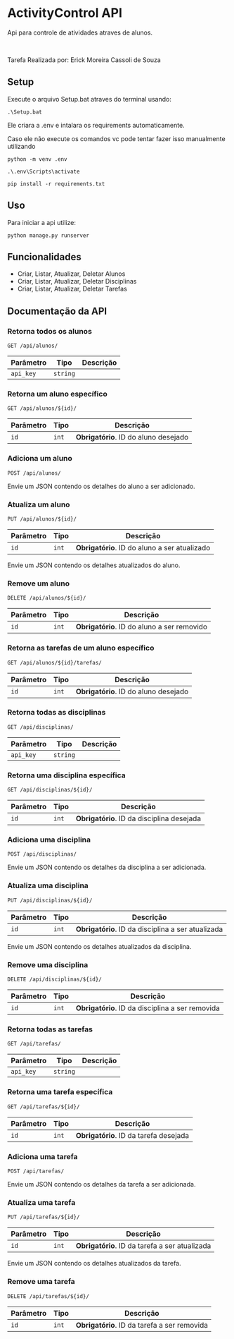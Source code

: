 
# ActivityControl API

Api para controle de atividades atraves de alunos.

&nbsp;

Tarefa Realizada por: Erick Moreira Cassoli de Souza
## Setup

Execute o arquivo Setup.bat atraves do terminal usando:
```
.\Setup.bat
```
Ele criara a .env e intalara os requirements automaticamente.

Caso ele não execute os comandos vc pode tentar fazer isso manualmente utilizando 
```
python -m venv .env

.\.env\Scripts\activate

pip install -r requirements.txt
```
## Uso
Para iniciar a api utilize:

```
python manage.py runserver
```


## Funcionalidades

- Criar, Listar, Atualizar, Deletar Alunos
- Criar, Listar, Atualizar, Deletar Disciplinas
- Criar, Listar, Atualizar, Deletar Tarefas


## Documentação da API

### Retorna todos os alunos

```http
GET /api/alunos/
```

| Parâmetro | Tipo   | Descrição                    |
| --------- | ------ | ---------------------------- |
| `api_key` | `string` | |

### Retorna um aluno específico

```http
GET /api/alunos/${id}/
```

| Parâmetro | Tipo   | Descrição             |
| --------- | ------ | -------------------- |
| `id`      | `int`  | **Obrigatório**. ID do aluno desejado |

### Adiciona um aluno

```http
POST /api/alunos/
```

Envie um JSON contendo os detalhes do aluno a ser adicionado.

### Atualiza um aluno

```http
PUT /api/alunos/${id}/
```

| Parâmetro | Tipo   | Descrição             |
| --------- | ------ | -------------------- |
| `id`      | `int`  | **Obrigatório**. ID do aluno a ser atualizado |

Envie um JSON contendo os detalhes atualizados do aluno.

### Remove um aluno

```http
DELETE /api/alunos/${id}/
```

| Parâmetro | Tipo   | Descrição             |
| --------- | ------ | -------------------- |
| `id`      | `int`  | **Obrigatório**. ID do aluno a ser removido |

### Retorna as tarefas de um aluno específico

```http
GET /api/alunos/${id}/tarefas/
```

| Parâmetro | Tipo   | Descrição             |
| --------- | ------ | -------------------- |
| `id`      | `int`  | **Obrigatório**. ID do aluno desejado |

### Retorna todas as disciplinas

```http
GET /api/disciplinas/
```

| Parâmetro | Tipo   | Descrição                    |
| --------- | ------ | ---------------------------- |
| `api_key` | `string` | |

### Retorna uma disciplina específica

```http
GET /api/disciplinas/${id}/
```

| Parâmetro | Tipo   | Descrição             |
| --------- | ------ | -------------------- |
| `id`      | `int`  | **Obrigatório**. ID da disciplina desejada |

### Adiciona uma disciplina

```http
POST /api/disciplinas/
```

Envie um JSON contendo os detalhes da disciplina a ser adicionada.

### Atualiza uma disciplina

```http
PUT /api/disciplinas/${id}/
```

| Parâmetro | Tipo   | Descrição             |
| --------- | ------ | -------------------- |
| `id`      | `int`  | **Obrigatório**. ID da disciplina a ser atualizada |

Envie um JSON contendo os detalhes atualizados da disciplina.

### Remove uma disciplina

```http
DELETE /api/disciplinas/${id}/
```

| Parâmetro | Tipo   | Descrição             |
| --------- | ------ | -------------------- |
| `id`      | `int`  | **Obrigatório**. ID da disciplina a ser removida |

### Retorna todas as tarefas

```http
GET /api/tarefas/
```

| Parâmetro | Tipo   | Descrição                    |
| --------- | ------ | ---------------------------- |
| `api_key` | `string` ||

### Retorna uma tarefa específica

```http
GET /api/tarefas/${id}/
```

| Parâmetro | Tipo   | Descrição             |
| --------- | ------ | -------------------- |
| `id`      | `int`  | **Obrigatório**. ID da tarefa desejada |

### Adiciona uma tarefa

```http
POST /api/tarefas/
```

Envie um JSON contendo os detalhes da tarefa a ser adicionada.

### Atualiza uma tarefa

```http
PUT /api/tarefas/${id}/
```

| Parâmetro | Tipo   | Descrição             |
| --------- | ------ | -------------------- |
| `id`      | `int`  | **Obrigatório**. ID da tarefa a ser atualizada |

Envie um JSON contendo os detalhes atualizados da tarefa.

### Remove uma tarefa

```http
DELETE /api/tarefas/${id}/
```

| Parâmetro | Tipo   | Descrição             |
| --------- | ------ | -------------------- |
| `id`      | `int`  | **Obrigatório**. ID da tarefa a ser removida |
